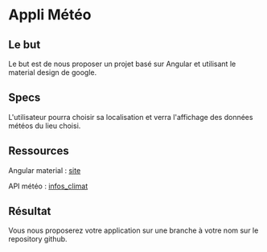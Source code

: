 # Appli Météo

## Le but
Le but est de nous proposer un projet basé sur Angular et utilisant le material design de google.

## Specs
L'utilisateur pourra choisir sa localisation et verra l'affichage des données météos du lieu choisi.

## Ressources
Angular material : [site](https://material.angular.io/)

API météo : [infos_climat](https://www.infoclimat.fr/api-previsions-meteo.html?id=2988507&cntry=FR)

## Résultat

Vous nous proposerez votre application sur une branche à votre nom sur le repository github.
